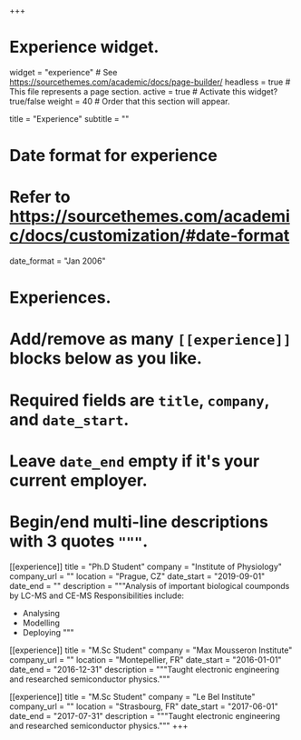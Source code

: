 +++
# Experience widget.
widget = "experience"  # See https://sourcethemes.com/academic/docs/page-builder/
headless = true  # This file represents a page section.
active = true  # Activate this widget? true/false
weight = 40  # Order that this section will appear.

title = "Experience"
subtitle = ""

# Date format for experience
#   Refer to https://sourcethemes.com/academic/docs/customization/#date-format
date_format = "Jan 2006"

# Experiences.
#   Add/remove as many `[[experience]]` blocks below as you like.
#   Required fields are `title`, `company`, and `date_start`.
#   Leave `date_end` empty if it's your current employer.
#   Begin/end multi-line descriptions with 3 quotes `"""`.
[[experience]]
  title = "Ph.D Student"
  company = "Institute of Physiology"
  company_url = ""
  location = "Prague, CZ"
  date_start = "2019-09-01"
  date_end = ""
  description = """Analysis of important biological coumponds by LC-MS and CE-MS
  Responsibilities include:
  
  * Analysing
  * Modelling
  * Deploying
  """

[[experience]]
  title = "M.Sc Student"
  company = "Max Mousseron Institute"
  company_url = ""
  location = "Montepellier, FR"
  date_start = "2016-01-01"
  date_end = "2016-12-31"
  description = """Taught electronic engineering and researched semiconductor physics."""

[[experience]]
  title = "M.Sc Student"
  company = "Le Bel Institute"
  company_url = ""
  location = "Strasbourg, FR"
  date_start = "2017-06-01"
  date_end = "2017-07-31"
  description = """Taught electronic engineering and researched semiconductor physics."""
+++

